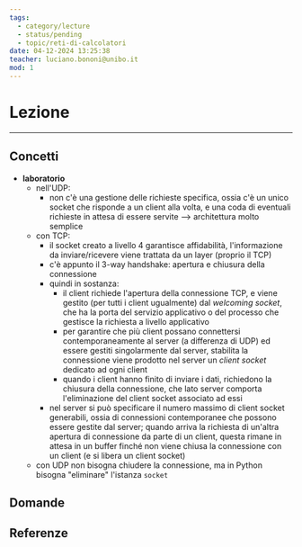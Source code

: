 ```yaml
---
tags:
  - category/lecture
  - status/pending
  - topic/reti-di-calcolatori
date: 04-12-2024 13:25:38
teacher: luciano.bononi@unibo.it
mod: 1
---
```

# Lezione
---
## Concetti
- **laboratorio**
	- nell'UDP:
		- non c'è una gestione delle richieste specifica, ossia c'è un unico socket che risponde a un client alla volta, e una coda di eventuali richieste in attesa di essere servite --> architettura molto semplice
	- con TCP:
		- il socket creato a livello 4 garantisce affidabilità, l'informazione da inviare/ricevere viene trattata da un layer (proprio il TCP)
		- c'è appunto il 3-way handshake: apertura e chiusura della connessione
		- quindi in sostanza:
			- il client richiede l'apertura della connessione TCP, e viene gestito (per tutti i client ugualmente) dal _welcoming socket_, che ha la porta del servizio applicativo o del processo che gestisce la richiesta a livello applicativo
			- per garantire che più client possano connettersi contemporaneamente al server (a differenza di UDP) ed essere gestiti singolarmente dal server, stabilita la connessione viene prodotto nel server un _client socket_ dedicato ad ogni client
			- quando i client hanno finito di inviare i dati, richiedono la chiusura della connessione, che lato server comporta l'eliminazione del client socket associato ad essi
		- nel server si può specificare il numero massimo di client socket generabili, ossia di connessioni contemporanee che possono essere gestite dal server; quando arriva la richiesta di un'altra apertura di connessione da parte di un client, questa rimane in attesa in un buffer finché non viene chiusa la connessione con un client (e si libera un client socket)
	- con UDP non bisogna chiudere la connessione, ma in Python bisogna "eliminare" l'istanza `socket`

## Domande

## Referenze
